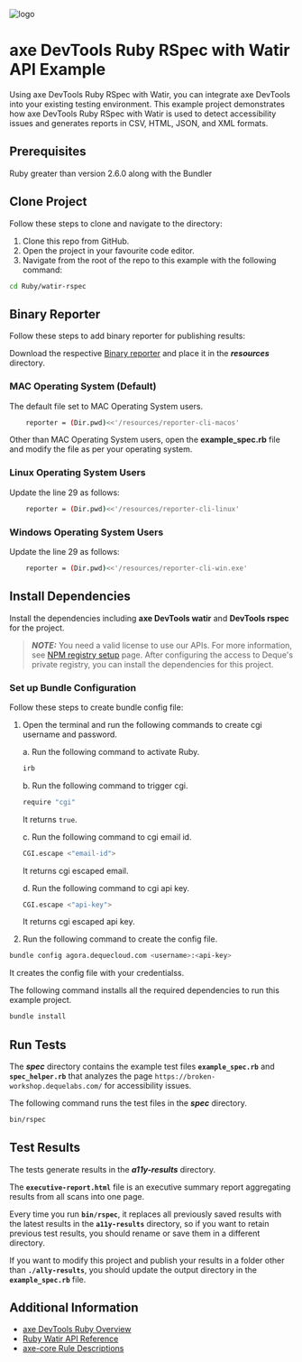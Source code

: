 ![logo](./docs/logo-ruby-rspec.png)

# axe DevTools Ruby RSpec with Watir API Example

Using axe DevTools Ruby RSpec with Watir, you can integrate axe DevTools into your existing testing environment. This example project demonstrates how axe DevTools Ruby RSpec with Watir is used to detect accessibility issues and generates reports in CSV, HTML, JSON, and XML formats.

## Prerequisites

Ruby greater than version 2.6.0 along with the Bundler

## Clone Project

Follow these steps to clone and navigate to the directory:
1. Clone this repo from GitHub.
2. Open the project in your favourite code editor.
3. Navigate from the root of the repo to this example with the following command:

```sh
cd Ruby/watir-rspec
```

## Binary Reporter

Follow these steps to add binary reporter for publishing results:

Download the respective [Binary reporter](https://docs.deque.com/devtools-html/4.0.0/en/downloads#binary-reporter) and place it in the **_resources_** directory.

### MAC Operating System (Default)

The default file set to MAC Operating System users.

```sh
    reporter = (Dir.pwd)<<'/resources/reporter-cli-macos'
```

Other than MAC Operating System users, open the **example_spec.rb** file and modify the file as per your operating system.

### Linux Operating System Users

Update the line 29 as follows:

```sh
    reporter = (Dir.pwd)<<'/resources/reporter-cli-linux'
```

### Windows Operating System Users

Update the line 29 as follows:

```sh
    reporter = (Dir.pwd)<<'/resources/reporter-cli-win.exe'
```

## Install Dependencies

Install the dependencies including **axe DevTools watir** and **DevTools rspec** for the project.

> **_NOTE:_**
>You need a valid license to use our APIs. For more information, see [NPM registry setup](https://dequeuniversity.com/guide/attest/2.11/getting-started/npm-setup/) page. After configuring the access to Deque's private registry, you can install the dependencies for this project.

### Set up Bundle Configuration

Follow these steps to create bundle config file:

1. Open the terminal and run the following commands to create cgi username and password.

    a. Run the following command to activate Ruby.

    ```sh
    irb
    ```

    b. Run the following command to trigger cgi.

    ```sh
    require "cgi"
    ```

    It returns `true`.

    c. Run the following command to cgi email id.

    ```sh
    CGI.escape <"email-id">
    ```

    It returns cgi escaped email.

    d. Run the following command to cgi api key.

    ```sh
    CGI.escape <"api-key">
    ```

    It returns cgi escaped api key.

2. Run the following command to create the config file.

```sh
bundle config agora.dequecloud.com <username>:<api-key> 
```

It creates the config file with your credentialss.

The following command installs all the required dependencies to run this example project.

```sh
bundle install
```

## Run Tests

The **_spec_** directory contains the example test files **`example_spec.rb`** and **`spec_helper.rb`** that analyzes the page `https://broken-workshop.dequelabs.com/` for accessibility issues.

The following command runs the test files in the **_spec_** directory.

```sh
bin/rspec
```

## Test Results

The tests generate results in the **_a11y-results_** directory.

The **`executive-report.html`** file is an executive summary report aggregating results from all scans into one page.

Every time you run **`bin/rspec`**, it replaces all previously saved results with the latest results in the **`a11y-results`** directory, so if you want to retain previous test results, you should rename or save them in a different directory. 

If you want to modify this project and publish your results in a folder other than **`./ally-results`**, you should update the output directory in the **`example_spec.rb`** file.

## Additional Information

- [axe DevTools Ruby Overview](https://docs.deque.com/devtools-html/4.0.0/en/rb-introduction)
- [Ruby Watir API Reference](https://docs.deque.com/devtools-html/4.0.0/en/rb-watir#api)
- [axe-core Rule Descriptions](https://github.com/dequelabs/axe-core/blob/master/doc/rule-descriptions.md)